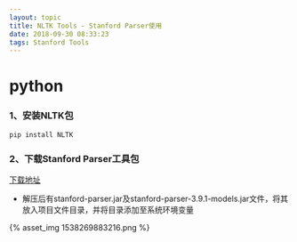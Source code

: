 ```yaml
---
layout: topic
title: NLTK Tools - Stanford Parser使用
date: 2018-09-30 08:33:23
tags: Stanford Tools
---
```


# python

### 1、安装NLTK包

```shell
pip install NLTK
```

### 2、下载Stanford Parser工具包

[下载地址](https://nlp.stanford.edu/software/lex-parser.shtml)

- 解压后有stanford-parser.jar及stanford-parser-3.9.1-models.jar文件，将其放入项目文件目录，并将目录添加至系统环境变量

<!-- more -->

  {% asset_img 1538269883216.png %}